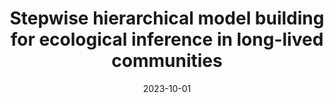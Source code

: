 ---
title: "Stepwise hierarchical model building for ecological inference in long-lived communities"
collection: talks
type: "Invited Lecture"
permalink: /talks/2023-talk-10
venue: "Emory University"
date: 2023-10-01
location: "Atlanta, GA"
---